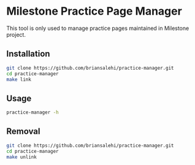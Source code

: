 # Milestone Practice Page Manager

This tool is only used to manage practice pages maintained in Milestone
project.

## Installation

```sh
git clone https://github.com/briansalehi/practice-manager.git
cd practice-manager
make link
```

## Usage

```sh
practice-manager -h
```

## Removal

```sh
git clone https://github.com/briansalehi/practice-manager.git
cd practice-manager
make unlink
```
